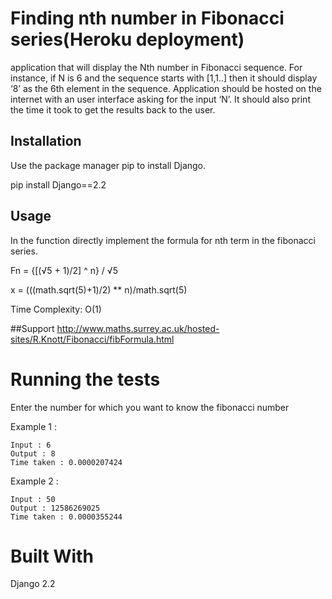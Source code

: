 # Finding nth number in Fibonacci series(Heroku deployment)

application that will display the Nth number in Fibonacci sequence. For instance, if N is 6 and the sequence starts with [1,1..] then it should display ‘8’ as the 6th element in the sequence. Application should be hosted on the internet with an user interface asking for the input ‘N’. It should also print the time it took to get the results back to the user.

## Installation
Use the package manager pip to install Django.

pip install Django==2.2

## Usage
In the function directly implement the formula for nth term in the fibonacci series.

Fn = {[(√5 + 1)/2] ^ n} / √5

x = (((math.sqrt(5)+1)/2) ** n)/math.sqrt(5)

Time Complexity: O(1)

##Support
http://www.maths.surrey.ac.uk/hosted-sites/R.Knott/Fibonacci/fibFormula.html

# Running the tests
Enter the number for which you want to know the fibonacci number

Example 1 : 

	Input : 6
	Output : 8
	Time taken : 0.0000207424

Example 2 :

	Input : 50
	Output : 12586269025
	Time taken : 0.0000355244

# Built With
Django 2.2 